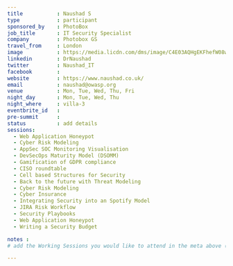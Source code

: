 ```yaml
---
title           : Naushad S
type            : participant
sponsored_by    : PhotoBox
job_title       : IT Security Specialist
company         : Photobox GS
travel_from     : London
image           : https://media.licdn.com/dms/image/C4E03AQHgEKFhefW08w/profile-displayphoto-shrink_200_200/0?e=1551916800&v=beta&t=6JLSgVT8M0qULtG2QFLpF6Q7pACNKFnLCBCaKqv2z5U
linkedin        : DrNaushad
twitter         : Naushad_IT
facebook        :
website         : https://www.naushad.co.uk/
email           : naushad@owasp.org
venue           : Mon, Tue, Wed, Thu, Fri
night_day       : Mon, Tue, Wed, Thu
night_where     : villa-3
eventbrite_id   :
pre-summit      :
status          : add details
sessions:
  - Web Application Honeypot
  - Cyber Risk Modeling
  - AppSec SOC Monitoring Visualisation
  - DevSecOps Maturity Model (DSOMM)
  - Gamification of GDPR compliance
  - CISO roundtable
  - Cell based Structures for Security
  - Back to the future with Threat Modeling
  - Cyber Risk Modeling
  - Cyber Insurance
  - Integrating Security into an Spotify Model
  - JIRA Risk Workflow
  - Security Playbooks
  - Web Application Honeypot
  - Writing a Security Budget

notes :
# add the Working Sessions you would like to attend in the meta above (use the session's title) e.g. sessions (one per line): -Security Playbooks Diagrams -Hackathon Daily Sessions

---
```


<!-- put more details about participant here -->
